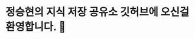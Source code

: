 # 정승현의 지식 저장 공유소 깃허브에 오신걸 환영합니다. 👋

<!--
**tmdgusya/tmdgusya** is a ✨ _special_ ✨ repository because its `README.md` (this file) appears on your GitHub profile.

## History

* Suwon Uni. (2015/02)~(2021/02)
* Wins (co). (2020/08)~(2020/12) - Web Dev

## 사용 언어 및 프레임워크❗️❗️

**실무에서 사용한 언어 및 프레임워크**
**JavaScript(보통) TypeScript(보통) NodeJS(보통) NestJS(보통) Angular(낮음) TypeORM(보통) Jest(상)**

**지속적으로 공부중인 언어 및 프레임 워크**
**Java(중) / Spring(하) / JPA(중)**

## Git-Hub Study List❗️❗️

* NodeJS and PuG => Youtube Clone 🎥

* Java Spring && JPA => Simple Web 📧📥

* GraphQL && React => Simple API use 📮

## 계속해서 해나갈 것들

### 1일 1Commit 운동

* 매일 학습하며 점점 기술적으로 습득속도 그리고, 공부해야 되는게 더 많다고 느끼게 되어 계속해서 하고 있는 운동

### CS 기초이론 공부

* CS 기초 이론을 공부하다보면 기본적인 판단 능력을 배양해준다고 생각되어, 계속해서 구현하고 보강해나갈 예정

## 하고 싶은 것들

* OpenSource Project 참여!

# Velog 주소

<https://velog.io/@tmdgusya>

